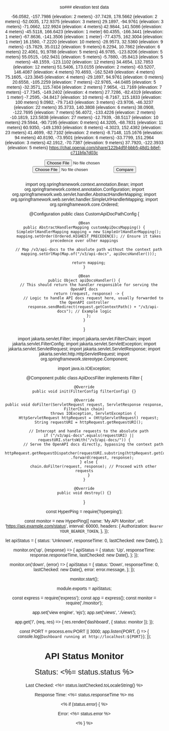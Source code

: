 so### elevation test data

-56.0582, -157.7986 (elevation: 2 meters)
-37.7428, 178.5662 (elevation: 2 meters)
-52.0035, 172.9375 (elevation: 3 meters)
29.1897, -94.9761 (elevation: 3 meters)
-71.0662, 122.9924 (elevation: 4 meters)
42.9844, 141.5086 (elevation: 4 meters)
-45.5118, 166.6423 (elevation: 1 meter)
60.4355, -166.3441 (elevation: 1 meter)
-67.8636, -141.3506 (elevation: 1 meter)
-77.4375, 162.3004 (elevation: 1 meter)
16.1580, -7.2220 (elevation: 10 meters)
-28.9573, 32.5360 (elevation: 9 meters)
-15.7829, 35.0112 (elevation: 9 meters)
6.2294, 10.7862 (elevation: 6 meters)
22.4061, 91.9788 (elevation: 5 meters)
46.9785, -123.8206 (elevation: 5 meters)
55.0515, -162.9431 (elevation: 5 meters)
-5.7880, -35.8413 (elevation: 5 meters)
-48.1559, -123.1102 (elevation: 12 meters)
34.4654, 132.7853 (elevation: 12 meters)
51.5406, 173.0155 (elevation: 2 meters)
-63.5207, 146.4087 (elevation: 4 meters)
70.4693, -162.5249 (elevation: 4 meters)
75.1605, -123.3845 (elevation: 4 meters)
-29.1897, 94.9761 (elevation: 0 meters)
20.6558, -105.2259 (elevation: 7 meters)
-22.9765, -44.0485 (elevation: 5 meters)
-32.3571, 115.7404 (elevation: 2 meters)
7.9654, -11.7169 (elevation: 7 meters)
-17.7345, -149.2402 (elevation: 4 meters)
27.7286, -82.4319 (elevation: 1 meter)
-7.2595, -34.8417 (elevation: 10 meters)
-8.7167, 115.1833 (elevation: 100 meters)
9.0982, -79.7143 (elevation: 3 meters)
-23.9706, -46.3237 (elevation: 22 meters)
35.3733, 140.3808 (elevation: 6 meters)
38.0908, -122.7695 (elevation: 7 meters)
56.4072, -133.4226 (elevation: 2 meters)
-10.1819, 123.5838 (elevation: 27 meters)
-12.7939, -38.5117 (elevation: 10 meters)
29.5944, -90.7195 (elevation: 0 meters)
44.3205, -68.7831 (elevation: 11 meters)
60.9350, -149.1393 (elevation: 8 meters)
-4.3023, 152.4382 (elevation: 23 meters)
41.4699, -82.7102 (elevation: 2 meters)
-8.7148, 115.1676 (elevation: 94 meters)
40.8190, -73.9501 (elevation: 6 meters)
-33.7799, 151.2964 (elevation: 3 meters)
42.1912, -70.7387 (elevation: 9 meters)
37.7920, -122.3933 (elevation: 5 meters)
https://chat.openai.com/share/122b4d5f-bbb5-48d1-b8ef-c711bfa7d03c


<!DOCTYPE html>
<html lang="en">
<head>
  <meta charset="UTF-8">
  <title>File Diff Viewer</title>
  <style>
    .removed {
      background-color: #ffcccc; /* Red for removal */
    }
    .updated {
      background-color: #ffffcc; /* Yellow for updated */
    }
  </style>
</head>
<body>
  <input type="file" id="fileInput1">
  <input type="file" id="fileInput2">
  <button onclick="compareFiles()">Compare</button>
  <pre id="diffViewer"></pre>

  <script>
    function compareFiles() {
      var fileInput1 = document.getElementById('fileInput1');
      var fileInput2 = document.getElementById('fileInput2');
      var diffViewer = document.getElementById('diffViewer');

      var file1 = fileInput1.files[0];
      var file2 = fileInput2.files[0];

      var reader1 = new FileReader();
      var reader2 = new FileReader();

      reader1.onload = function(event) {
        var text1 = event.target.result;

        reader2.onload = function(event) {
          var text2 = event.target.result;

          var lines1 = text1.split('\n');
          var lines2 = text2.split('\n');

          var output = '';

          for (var i = 0; i < Math.max(lines1.length, lines2.length); i++) {
            if (lines1[i] !== lines2[i]) {
              if (lines1[i] === undefined) {
                output += '<div class="removed">' + lines2[i] + '</div>';
              } else if (lines2[i] === undefined) {
                output += '<div class="updated">' + lines1[i] + '</div>';
              } else {
                output +=
                  '<div class="removed">' +
                  lines1[i] +
                  '</div><div class="updated">' +
                  lines2[i] +
                  '</div>';
              }
            } else {
              output += '<div>' + lines1[i] + '</div>';
            }
          }

          diffViewer.innerHTML = output;
        };

        reader2.readAsText(file2);
      };

      reader1.readAsText(file1);
    }
  </script>
</body>
</html>


import org.springframework.context.annotation.Bean;
import org.springframework.context.annotation.Configuration;
import org.springframework.web.servlet.handler.AbstractHandlerMapping;
import org.springframework.web.servlet.handler.SimpleUrlHandlerMapping;
import org.springframework.core.Ordered;

@Configuration
public class CustomApiDocPathConfig {

    @Bean
    public AbstractHandlerMapping customApiDocsMapping() {
        SimpleUrlHandlerMapping mapping = new SimpleUrlHandlerMapping();
        mapping.setOrder(Ordered.HIGHEST_PRECEDENCE); // Ensure it takes precedence over other mappings

        // Map /v3/api-docs to the absolute path without the context path
        mapping.setUrlMap(Map.of("/v3/api-docs", apiDocsHandler()));

        return mapping;
    }

    @Bean
    public Object apiDocsHandler() {
        // This should return the handler responsible for serving the OpenAPI docs
        return (request, response) -> {
            // Logic to handle API docs request here, usually forwarded to the OpenAPI controller
            response.sendRedirect(request.getContextPath() + "/v3/api-docs"); // Example logic
        };
    }
}



import jakarta.servlet.Filter;
import jakarta.servlet.FilterChain;
import jakarta.servlet.FilterConfig;
import jakarta.servlet.ServletException;
import jakarta.servlet.ServletRequest;
import jakarta.servlet.ServletResponse;
import jakarta.servlet.http.HttpServletRequest;
import org.springframework.stereotype.Component;

import java.io.IOException;

@Component
public class ApiDocsFilter implements Filter {

    @Override
    public void init(FilterConfig filterConfig) {}

    @Override
    public void doFilter(ServletRequest request, ServletResponse response, FilterChain chain)
            throws IOException, ServletException {
        HttpServletRequest httpRequest = (HttpServletRequest) request;
        String requestURI = httpRequest.getRequestURI();

        // Intercept and handle requests to the absolute path
        if ("/v3/api-docs".equals(requestURI) || requestURI.startsWith("/v3/api-docs/")) {
            // Serve the OpenAPI docs directly, bypassing the context path
            httpRequest.getRequestDispatcher(requestURI.substring(httpRequest.getContextPath().length()))
                    .forward(request, response);
        } else {
            chain.doFilter(request, response); // Proceed with other requests
        }
    }

    @Override
    public void destroy() {}
}

const HyperPing = require('hyperping');

const monitor = new HyperPing({
  name: 'My API Monitor',
  url: 'https://api.example.com/status',
  interval: 60000,
  headers: {
    Authorization: `Bearer YOUR_BEARER_TOKEN`,
  },
});

let apiStatus = {
  status: 'Unknown',
  responseTime: 0,
  lastChecked: new Date(),
};

monitor.on('up', (response) => {
  apiStatus = {
    status: 'Up',
    responseTime: response.responseTime,
    lastChecked: new Date(),
  };
});

monitor.on('down', (error) => {
  apiStatus = {
    status: 'Down',
    responseTime: 0,
    lastChecked: new Date(),
    error: error.message,
  };
});

monitor.start();

module.exports = apiStatus;

const express = require('express');
const app = express();
const monitor = require('./monitor');

app.set('view engine', 'ejs');
app.set('views', './views');

app.get('/', (req, res) => {
  res.render('dashboard', { status: monitor });
});

const PORT = process.env.PORT || 3000;
app.listen(PORT, () => {
  console.log(`Dashboard running at http://localhost:${PORT}`);
});

<!DOCTYPE html>
<html lang="en">
<head>
  <meta charset="UTF-8">
  <meta name="viewport" content="width=device-width, initial-scale=1.0">
  <title>API Monitor Dashboard</title>
  <style>
    body { font-family: Arial, sans-serif; text-align: center; }
    .status { font-size: 24px; margin: 20px 0; }
    .up { color: green; }
    .down { color: red; }
  </style>
</head>
<body>
  <h1>API Status Monitor</h1>
  <p class="status <%= status.status.toLowerCase() %>">
    Status: <%= status.status %>
  </p>
  <p>Last Checked: <%= status.lastChecked.toLocaleString() %></p>
  <p>Response Time: <%= status.responseTime %> ms</p>
  <% if (status.error) { %>
    <p>Error: <%= status.error %></p>
  <% } %>
</body>
</html>